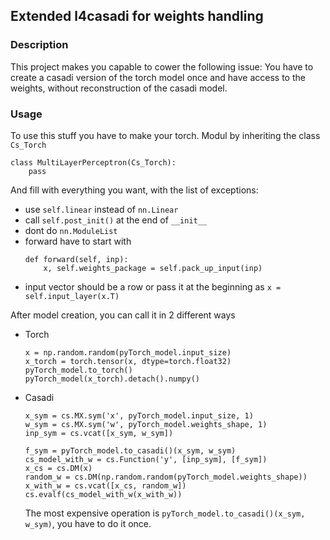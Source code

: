## Extended l4casadi for weights handling
### Description
This project makes you capable to cower the following issue:
You have to create a casadi version of the torch model once and have access to the weights, without reconstruction of the casadi model.
### Usage
To use this stuff you have to make your torch. Modul by inheriting the class ``Cs_Torch``
```
class MultiLayerPerceptron(Cs_Torch):
    pass
```
And fill with everything you want, with the list of exceptions:
 - use ``self.linear`` instead of ``nn.Linear``
 - call ``self.post_init()`` at the end of ``__init__``
 - dont do ``nn.ModuleList``
 - forward have to start with 
    ```
    def forward(self, inp):
        x, self.weights_package = self.pack_up_input(inp)
    ```
 - input vector should be a row  or pass it at the beginning as ``x = self.input_layer(x.T)``
 
 After model creation, you can call it in 2 different ways
 - Torch
    ```
    x = np.random.random(pyTorch_model.input_size)
    x_torch = torch.tensor(x, dtype=torch.float32)
    pyTorch_model.to_torch()
    pyTorch_model(x_torch).detach().numpy()
    ```
 - Casadi
    ```
    x_sym = cs.MX.sym('x', pyTorch_model.input_size, 1)
    w_sym = cs.MX.sym('w', pyTorch_model.weights_shape, 1)
    inp_sym = cs.vcat([x_sym, w_sym])

    f_sym = pyTorch_model.to_casadi()(x_sym, w_sym)
    cs_model_with_w = cs.Function('y', [inp_sym], [f_sym])
    x_cs = cs.DM(x)
    random_w = cs.DM(np.random.random(pyTorch_model.weights_shape))
    x_with_w = cs.vcat([x_cs, random_w])
    cs.evalf(cs_model_with_w(x_with_w))
    ```
    The most expensive operation is ``pyTorch_model.to_casadi()(x_sym, w_sym)``, you have to do it once.


